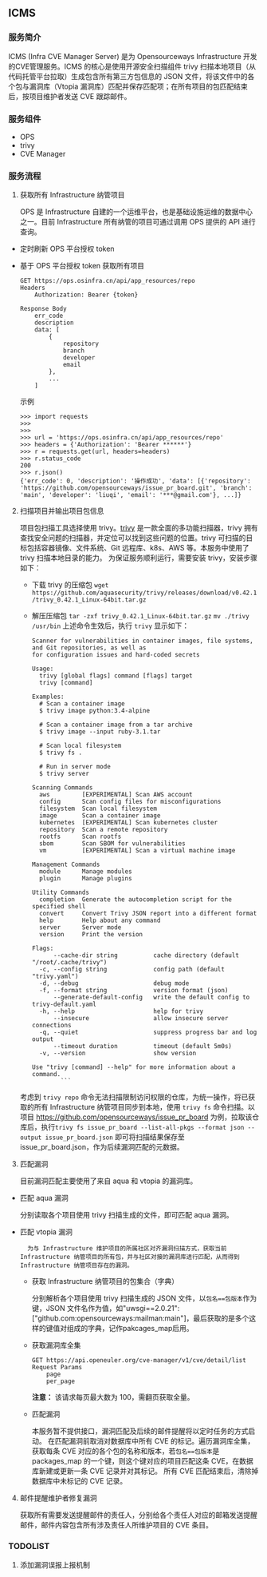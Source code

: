 ## ICMS

### 服务简介

ICMS (Infra CVE Manager Server) 是为 Opensourceways Infrastructure 开发的CVE管理服务。ICMS 的核心是使用开源安全扫描组件 trivy 扫描本地项目（从代码托管平台拉取）生成包含所有第三方包信息的 JSON 文件，将该文件中的各个包与漏洞库（Vtopia 漏洞库）匹配并保存匹配项；在所有项目的包匹配结束后，按项目维护者发送 CVE 跟踪邮件。

### 服务组件

- OPS
- trivy
- CVE Manager

### 服务流程

1. 获取所有 Infrastructure 纳管项目

	OPS 是 Infrastructure 自建的一个运维平台，也是基础设施运维的数据中心之一。目前 Infrastructure 所有纳管的项目可通过调用 OPS 提供的 API 进行查询。

- 定时刷新 OPS 平台授权 token
- 基于 OPS 平台授权 token 获取所有项目

	```
	GET https://ops.osinfra.cn/api/app_resources/repo
	Headers
		Authorization: Bearer {token}

	Response Body
		err_code
		description
		data: [
			{
				repository
				branch
				developer
				email
			},
			...
		]
	```

	示例

	```
	>>> import requests
	>>>
	>>>
	>>> url = 'https://ops.osinfra.cn/api/app_resources/repo'
	>>> headers = {'Authorization': 'Bearer ******'}
	>>> r = requests.get(url, headers=headers)
	>>> r.status_code
	200
	>>> r.json()
	{'err_code': 0, 'description': '操作成功', 'data': [{'repository': 'https://github.com/opensourceways/issue_pr_board.git', 'branch': 'main', 'developer': 'liuqi', 'email': '***@gmail.com'}, ...]}
	```

2. 扫描项目并输出项目包信息

	项目包扫描工具选择使用 trivy。[trivy](https://trivy.dev/) 是一款全面的多功能扫描器，trivy 拥有查找安全问题的扫描器，并定位可以找到这些问题的位置。trivy 可扫描的目标包括容器镜像、文件系统、Git 远程库、k8s、AWS 等。本服务中使用了 trivy 扫描本地目录的能力。
	为保证服务顺利运行，需要安装 trivy，安装步骤如下：
	-   下载 trivy 的压缩包
		`wget https://github.com/aquasecurity/trivy/releases/download/v0.42.1/trivy_0.42.1_Linux-64bit.tar.gz`
	-   解压压缩包
		`tar -zxf trivy_0.42.1_Linux-64bit.tar.gz`
		`mv ./trivy /usr/bin`
		上述命令生效后，执行 `trivy` 显示如下：

		```
		Scanner for vulnerabilities in container images, file systems, and Git repositories, as well as
		for configuration issues and hard-coded secrets

		Usage:
		  trivy [global flags] command [flags] target
		  trivy [command]

		Examples:
		  # Scan a container image
		  $ trivy image python:3.4-alpine

		  # Scan a container image from a tar archive
		  $ trivy image --input ruby-3.1.tar

		  # Scan local filesystem
		  $ trivy fs .

		  # Run in server mode
		  $ trivy server

		Scanning Commands
		  aws         [EXPERIMENTAL] Scan AWS account
		  config      Scan config files for misconfigurations
		  filesystem  Scan local filesystem
		  image       Scan a container image
		  kubernetes  [EXPERIMENTAL] Scan kubernetes cluster
		  repository  Scan a remote repository
		  rootfs      Scan rootfs
		  sbom        Scan SBOM for vulnerabilities
		  vm          [EXPERIMENTAL] Scan a virtual machine image

		Management Commands
		  module      Manage modules
		  plugin      Manage plugins

		Utility Commands
		  completion  Generate the autocompletion script for the specified shell
		  convert     Convert Trivy JSON report into a different format
		  help        Help about any command
		  server      Server mode
		  version     Print the version

		Flags:
		      --cache-dir string          cache directory (default "/root/.cache/trivy")
		  -c, --config string             config path (default "trivy.yaml")
		  -d, --debug                     debug mode
		  -f, --format string             version format (json)
		      --generate-default-config   write the default config to trivy-default.yaml
		  -h, --help                      help for trivy
		      --insecure                  allow insecure server connections
		  -q, --quiet                     suppress progress bar and log output
		      --timeout duration          timeout (default 5m0s)
		  -v, --version                   show version

		Use "trivy [command] --help" for more information about a command.
                ```

	考虑到 `trivy repo` 命令无法扫描限制访问权限的仓库，为统一操作，将已获取的所有 Infrastructure 纳管项目同步到本地，使用 `trivy fs` 命令扫描。以项目 https://github.com/opensourceways/issue_pr_board 为例，拉取该仓库后，执行`trivy fs issue_pr_board --list-all-pkgs --format json --output issue_pr_board.json` 即可将扫描结果保存至 issue_pr_board.json，作为后续漏洞匹配的元数据。

3. 匹配漏洞

	目前漏洞匹配主要使用了来自 aqua 和 vtopia 的漏洞库。

- 匹配 aqua 漏洞

	分别读取各个项目使用 trivy 扫描生成的文件，即可匹配 aqua 漏洞。

- 匹配 vtopia 漏洞

		为与 Infrastructure 维护项目的所属社区对齐漏洞扫描方式，获取当前 Infrastructure 纳管项目的所有包，并与社区对接的漏洞库进行匹配，从而得到 Infrastructure 纳管项目存在的漏洞。

	- 获取 Infrastructure 纳管项目的包集合（字典）

		分别解析各个项目使用 trivy 扫描生成的 JSON 文件，以`包名==包版本`作为键，JSON 文件名作为值，如"uwsgi==2.0.21": ["github.com:opensourceways:mailman:main"]，最后获取的是多个这样的键值对组成的字典，记作pakcages_map后用。

	- 获取漏洞库全集

		```
		GET https://api.openeuler.org/cve-manager/v1/cve/detail/list
		Request Params
			page
			per_page
		```

		**注意：** 该请求每页最大数为 100，需翻页获取全量。

	- 匹配漏洞

		本服务暂不提供接口，漏洞匹配及后续的邮件提醒将以定时任务的方式启动。
		在匹配漏洞前取消对数据库中所有 CVE 的标记。遍历漏洞库全集，获取每条 CVE 对应的各个包的名称和版本，若`包名==包版本`是 packages_map 的一个键，则这个键对应的项目匹配这条 CVE，在数据库新建或更新一条 CVE 记录并对其标记。
		所有 CVE 匹配结束后，清除掉数据库中未标记的 CVE 记录。

4. 邮件提醒维护者修复漏洞

	获取所有需要发送提醒邮件的责任人，分别给各个责任人对应的邮箱发送提醒邮件，邮件内容包含所有涉及责任人所维护项目的 CVE 条目。

### TODOLIST

1. 添加漏洞误报上报机制

